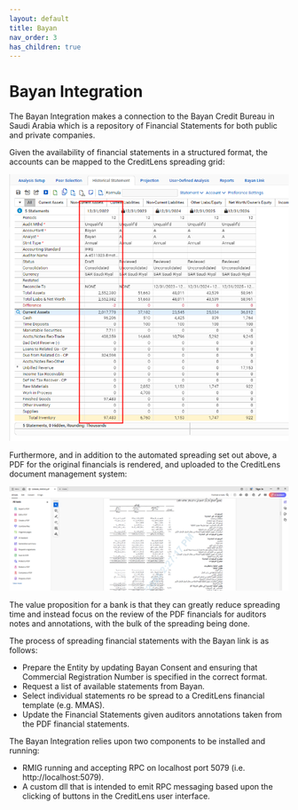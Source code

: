 ```yaml
---
layout: default
title: Bayan
nav_order: 3
has_children: true
---
```


# Bayan Integration
The Bayan Integration makes a connection to the Bayan Credit Bureau in Saudi Arabia which is a repository of Financial Statements
for both public and private companies.

Given the availability of financial statements in a structured format, the accounts can be mapped to the CreditLens spreading grid:

![img.png](img.png)

Furthermore, and in addition to the automated spreading set out above, a PDF for the original financials is rendered,  and uploaded
to the CreditLens document management system:

![img_1.png](img_1.png)

The value proposition for a bank is that they can greatly reduce spreading time and instead focus on the review of the PDF
financials for auditors notes and annotations, with the bulk of the spreading being done.

The process of spreading financial statements with the Bayan link is as follows:

* Prepare the Entity by updating Bayan Consent and ensuring that Commercial Registration Number is specified in the correct format.
* Request a list of available statements from Bayan.
* Select individual statements ro be spread to a CreditLens financial template (e.g. MMAS).
* Update the Financial Statements given auditors annotations taken from the PDF financial statements.

The Bayan Integration relies upon two components to be installed and running:

* RMIG running and accepting RPC on localhost port 5079 (i.e. http://localhost:5079).
* A custom dll that is intended to emit RPC messaging based upon the clicking of buttons in the CreditLens user interface.